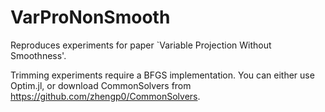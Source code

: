 # VarProNonSmooth

Reproduces experiments for paper `Variable Projection Without Smoothness'.  

Trimming experiments require a BFGS implementation. You can either use Optim.jl, 
or download CommonSolvers from https://github.com/zhengp0/CommonSolvers.


